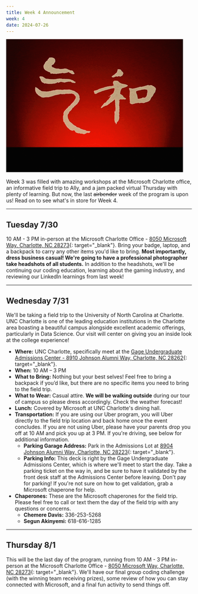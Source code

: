 ```yaml
---
title: Week 4 Announcement
week: 4
date: 2024-07-26
---
```


![ATLA](../assets/images/atla.gif)

Week 3 was filled with amazing workshops at the Microsoft Charlotte office, an informative field trip to Ally, and a jam packed virtual Thursday with plenty of learning. But now, the last <s>airbender</s> week of the program is upon us! Read on to see what's in store for Week 4.

---

## Tuesday 7/30

10 AM - 3 PM in-person at the Microsoft Charlotte Office - [8050 Microsoft Way, Charlotte, NC 28273](https://maps.app.goo.gl/pY9B8E3K2aurFx6L8){: target="_blank"}. Bring your badge, laptop, and a backpack to carry any other items you'd like to bring. **Most importantly, dress business casual! We're going to have a professional photographer take headshots of all students.** In addition to the headshots, we'll be continuing our coding education, learning about the gaming industry, and reviewing our LinkedIn learnings from last week!

---

## Wednesday 7/31

We'll be taking a field trip to the University of North Carolina at Charlotte. UNC Charlotte is one of the leading education institutions in the Charlotte area boasting a beautiful campus alongside excellent academic offerings, particularly in Data Science. Our visit will center on giving you an inside look at the college experience!

* **Where:** UNC Charlotte, specifically meet at the [Gage Undergraduate Admissions Center - 8910 Johnson Alumni Way, Charlotte, NC 28262](https://maps.app.goo.gl/PARckN96rMCKNMW16){: target="_blank"}.
* **When:** 10 AM – 3 PM
* **What to Bring:** Nothing but your best selves! Feel free to bring a backpack if you’d like, but there are no specific items you need to bring to the field trip.
* **What to Wear:** Casual attire. **We will be walking outside** during our tour of campus so please dress accordingly. Check the weather forecast!
* **Lunch:** Covered by Microsoft at UNC Charlotte's dining hall.
* **Transportation:** If you are using our Uber program, you will Uber directly to the field trip location and back home once the event concludes. If you are not using Uber, please have your parents drop you off at 10 AM and pick you up at 3 PM. If you're driving, see below for additional information.
  * **Parking Garage Address:** Park in the Admissions Lot at [8904 Johnson Alumni Way, Charlotte, NC 28223](https://maps.app.goo.gl/XRHCSWoZdeiyyfcy6){: target="_blank"}.
  * **Parking Info:** This deck is right by the Gage Undergraduate Admissions Center, which is where we'll meet to start the day. Take a parking ticket on the way in, and be sure to have it validated by the front desk staff at the Admissions Center before leaving. Don't pay for parking! If you're not sure on how to get validation, grab a Microsoft chaperone for help.
* **Chaperones:** These are the Microsoft chaperones for the field trip. Please feel free to call or text them the day of the field trip with any questions or concerns.
  * **Chemere Davis:** 336-253-5268
  * **Segun Akinyemi:** 618-616-1285

---

## Thursday 8/1

This will be the last day of the program, running from  10 AM - 3 PM in-person at the Microsoft Charlotte Office - [8050 Microsoft Way, Charlotte, NC 28273](https://maps.app.goo.gl/pY9B8E3K2aurFx6L8){: target="_blank"}. We'll have our final group coding challenge (with the winning team receiving prizes), some review of how you can stay connected with Microsoft, and a final fun activity to send things off.

